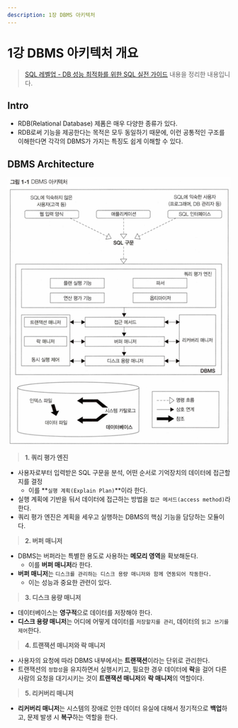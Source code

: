 ```yaml
---
description: 1장 DBMS 아키텍처
---
```


# 1강 DBMS 아키텍처 개요

> [SQL 레벨업 - DB 성능 최적화를 위한 SQL 실전 가이드](http://www.kyobobook.co.kr/product/detailViewKor.laf?mallGb=KOR&ejkGb=KOR&barcode=9788968482519) 내용을 정리한 내용입니다.

## Intro

- RDB(Relational Database) 제폼은 매우 다양한 종류가 있다.
- RDB로써 기능을 제공한다는 목적은 모두 동일하기 때문에, 이런 공통적인 구조를 이해한다면 각각의 DBMS가 가지는 특징도 쉽게 이해할 수 있다.

## DBMS Architecture

![architecture](../images/architecture.png)

> **1. 쿼리 평가 엔진**

- 사용자로부터 입력받은 SQL 구문을 분석, 어떤 순서로 기억장치의 데이터에 접근할지를 결정
	- 이를 **`실행 계획(Explain Plan)`**이라 한다.
- 실행 계획에 기반을 둬서 데이터에 접근하는 방법을 `접근 메서드(access method)`라 한다.
- 쿼리 평가 엔진은 계획을 세우고 실행하는 DBMS의 핵심 기능을 담당하는 모듈이다.

> **2. 버퍼 매니저**

- DBMS는 버퍼라는 특별한 용도로 사용하는 **메모리 영역**을 확보해둔다.
	- 이를 **버퍼 매니저**라 한다.
- **버퍼 매니저**는 `디스크를 관리하는 디스크 용량 매니저와 함께 연동되어 작동한다.`
	- 이는 성능과 중요한 관련이 있다. 

> **3. 디스크 용량 매니저**

- 데이터베이스는 **영구적**으로 데이터를 저장해야 한다.
- **디스크 용량 매니저**는 어디에 어떻게 데이터를 `저장할지를 관리`, 데이터의 `읽고 쓰기를 제어`한다.

> **4. 트랜잭션 매니저와 락 매니저**

- 사용자의 요청에 따라 DBMS 내부에서는 **트랜잭션**이라는 단위로 관리한다.
- 트랜잭션의 `정합성`을 유지하면서 실행시키고, 필요한 경우 데이터에 **락**을 걸어 다른 사람의 요청을 대기시키는 것이 **트랜잭션 매니저**와 **락 매니저**의 역할이다.

> **5. 리커버리 매니저**

- **리커버리 매니저**는 시스템의 장애로 인한 데이터 유실에 대해서 정기적으로 **백업**하고, 문제 발생 시 **복구**하는 역할을 한다.
